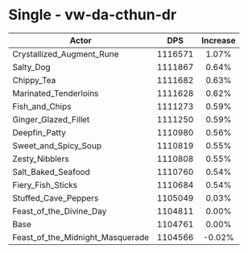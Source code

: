 # Single - vw-da-cthun-dr
| Actor | DPS | Increase |
|---|:---:|:---:|
|Crystallized_Augment_Rune|1116571|1.07%|
|Salty_Dog|1111867|0.64%|
|Chippy_Tea|1111682|0.63%|
|Marinated_Tenderloins|1111628|0.62%|
|Fish_and_Chips|1111273|0.59%|
|Ginger_Glazed_Fillet|1111250|0.59%|
|Deepfin_Patty|1110980|0.56%|
|Sweet_and_Spicy_Soup|1110819|0.55%|
|Zesty_Nibblers|1110808|0.55%|
|Salt_Baked_Seafood|1110760|0.54%|
|Fiery_Fish_Sticks|1110684|0.54%|
|Stuffed_Cave_Peppers|1105049|0.03%|
|Feast_of_the_Divine_Day|1104811|0.00%|
|Base|1104761|0.00%|
|Feast_of_the_Midnight_Masquerade|1104566|-0.02%|
